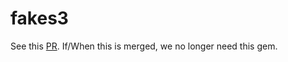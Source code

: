 # fakes3

See this [PR](https://github.com/corespring/fake-s3/pull/135). If/When this is merged, we no longer need this gem.


